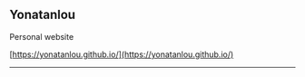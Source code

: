 ## Yonatanlou

Personal website

[https://yonatanlou.github.io/](https://yonatanlou.github.io/)

---
